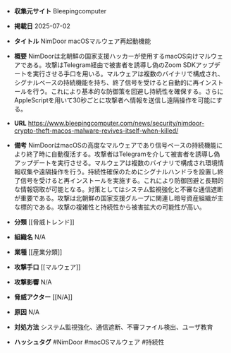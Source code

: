 - **収集元サイト**
Bleepingcomputer

- **掲載日**
2025-07-02

- **タイトル**
NimDoor macOSマルウェア再起動機能

- **概要**
NimDoorは北朝鮮の国家支援ハッカーが使用するmacOS向けマルウェアである。攻撃はTelegram経由で被害者を誘導し偽のZoom SDKアップデートを実行させる手口を用いる。マルウェアは複数のバイナリで構成され、シグナルベースの持続機能を持ち、終了信号を受けると自動的に再インストールを行う。これにより基本的な防御策を回避し持続性を確保する。さらにAppleScriptを用いて30秒ごとに攻撃者へ情報を送信し遠隔操作を可能にする。

- **URL**
https://www.bleepingcomputer.com/news/security/nimdoor-crypto-theft-macos-malware-revives-itself-when-killed/

- **備考**
NimDoorはmacOSの高度なマルウェアであり信号ベースの持続機能により終了時に自動復活する。攻撃者はTelegramを介して被害者を誘導し偽アップデートを実行させる。マルウェアは複数のバイナリで構成され環境情報収集や遠隔操作を行う。持続性確保のためにシグナルハンドラを設置し終了信号を受けると再インストールを実施する。これにより防御回避と長期的な情報窃取が可能となる。対策としてはシステム監視強化と不審な通信遮断が重要である。攻撃は北朝鮮の国家支援グループに関連し暗号資産組織が主な標的である。攻撃の複雑性と持続性から被害拡大の可能性が高い。

- **分類**
[[脅威トレンド]]

- **組織名**
N/A

- **業種**
[[産業分類]]

- **攻撃手口**
[[マルウェア]]

- **攻撃影響**
N/A

- **脅威アクター**
[[N/A]]

- **原因**
N/A

- **対処方法**
システム監視強化、通信遮断、不審ファイル検出、ユーザ教育

- **ハッシュタグ**
#NimDoor #macOSマルウェア #持続性
